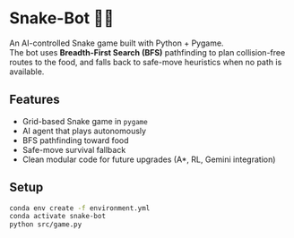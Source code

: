 # Snake-Bot 🐍🤖

An AI-controlled Snake game built with Python + Pygame.  
The bot uses **Breadth-First Search (BFS)** pathfinding to plan collision-free routes to the food, and falls back to safe-move heuristics when no path is available.

## Features
- Grid-based Snake game in `pygame`
- AI agent that plays autonomously
- BFS pathfinding toward food
- Safe-move survival fallback
- Clean modular code for future upgrades (A*, RL, Gemini integration)

## Setup
```bash
conda env create -f environment.yml
conda activate snake-bot
python src/game.py
